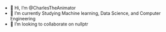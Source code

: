 - 👋 Hi, I’m @CharlesTheAnimator
- 🌱 I’m currently Studying Machine learning, Data Science, and Computer Engineering
- 💞️ I’m looking to collaborate on nullptr

<!---
CharlesTheAnimator/CharlesTheAnimator is a ✨ special ✨ repository because its `README.md` (this file) appears on your GitHub profile.
You can click the Preview link to take a look at your changes.
--->
